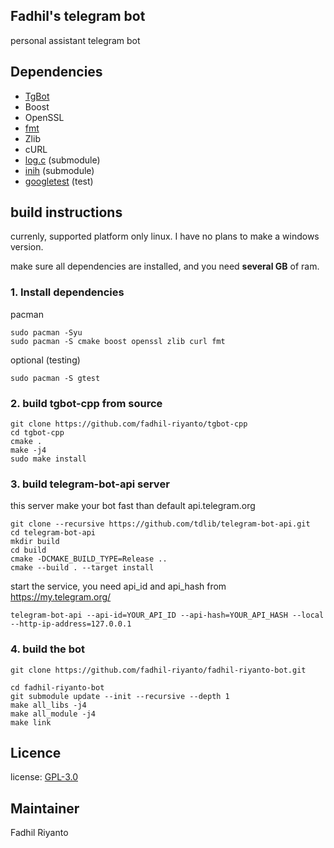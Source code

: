 ## Fadhil's telegram bot
personal assistant telegram bot

## Dependencies 
- [TgBot](https://github.com/reo7sp/tgbot-cpp)
- Boost
- OpenSSL
- [fmt](https://github.com/fmtlib/fmt)
- Zlib
- cURL
- [log.c](https://github.com/fadhil-riyanto/log.c-patched) (submodule)
- [inih](https://github.com/benhoyt/inih) (submodule)
- [googletest](https://github.com/google/googletest) (test)

## build instructions
currenly, supported platform only linux. I have no plans to make a windows version.

make sure all dependencies are installed, and you need <b>several GB</b> of ram.

### 1. Install dependencies

pacman
```
sudo pacman -Syu
sudo pacman -S cmake boost openssl zlib curl fmt
```

optional (testing)
```
sudo pacman -S gtest
```

### 2. build tgbot-cpp from source
```
git clone https://github.com/fadhil-riyanto/tgbot-cpp
cd tgbot-cpp
cmake .
make -j4
sudo make install
```

### 3. build telegram-bot-api server
this server make your bot fast than default api.telegram.org

```
git clone --recursive https://github.com/tdlib/telegram-bot-api.git
cd telegram-bot-api
mkdir build
cd build
cmake -DCMAKE_BUILD_TYPE=Release ..
cmake --build . --target install
```

start the service, you need api_id and api_hash from https://my.telegram.org/

```
telegram-bot-api --api-id=YOUR_API_ID --api-hash=YOUR_API_HASH --local --http-ip-address=127.0.0.1
```

### 4. build the bot

```
git clone https://github.com/fadhil-riyanto/fadhil-riyanto-bot.git

cd fadhil-riyanto-bot
git submodule update --init --recursive --depth 1
make all_libs -j4
make all_module -j4
make link
```

## Licence
license: [GPL-3.0](https://github.com/fadhil-riyanto/fadhil-riyanto-bot/blob/master/license)


## Maintainer
Fadhil Riyanto